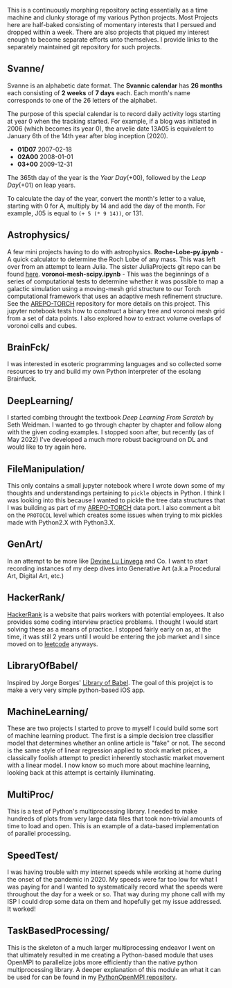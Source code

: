This is a continuously morphing repository acting essentially as a time machine and clunky storage of my various Python projects. Most Projects here are half-baked consisting of momentary interests that I persued and dropped within a week. There are also projects that piqued my interest enough to become separate efforts unto themselves. I provide links to the separately maintained git repository for such projects.

## Svanne/

Svanne is an alphabetic date format. The **Svannic calendar** has **26 months** each consisting of **2 weeks** of **7 days** each. Each month's name corresponds to one of the 26 letters of the alphabet.

The purpose of this special calendar is to record daily activity logs starting at year 0 when the tracking started. For example, if a blog was initiated in 2006 (which becomes its year 0), the arvelie date 13A05 is equivalent to January 6th of the 14th year after blog inception (2020).

* **01D07** 2007-02-18
* **02A00** 2008-01-01
* **03+00** 2009-12-31

The 365th day of the year is the *Year Day*(+00), followed by the *Leap Day*(+01) on leap years.

To calculate the day of the year, convert the month's letter to a value, starting with 0 for A, multiply by 14 and add the day of the month. For example, J05 is equal to `(+ 5 (* 9 14))`, or 131.

## Astrophysics/
A few mini projects having to do with astrophysics.
  **Roche-Lobe-py.ipynb** - A quick calculator to determine the Roch Lobe of any mass. This was left over from an attempt to learn Julia. The sister JuliaProjects git repo can be found [here](https://github.com/seanlabean/JuliaProjects).
  **voronoi-mesh-scipy.ipynb** - This was the beginnings of a series of computational tests to determine whether it was possible to map a galactic simulation using a moving-mesh grid structure to our Torch computational framework that uses an adaptive mesh refinement structure. See the [AREPO-TORCH](https://github.com/seanlabean/AREPO-TORCH) repository for more details on this project. This jupyter notebook tests how to construct a binary tree and voronoi mesh grid from a set of data points. I also explored how to extract volume overlaps of voronoi cells and cubes.

## BrainFck/
I was interested in esoteric programming languages and so collected some resources to try and build my own Python interpreter of the esolang Brainfuck.

## DeepLearning/
I started combing throught the textbook *Deep Learning From Scratch* by Seth Weidman. I wanted to go through chapter by chapter and follow along with the given coding examples. I stopped soon after, but recently (as of May 2022) I've developed a much more robust background on DL and would like to try again here.

## FileManipulation/
This only contains a small jupyter notebook where I wrote down some of my thoughts and understandings pertaining to `pickle` objects in Python. I think I was looking into this because I wanted to pickle the tree data structures that I was building as part of my [AREPO-TORCH](https://github.com/seanlabean/AREPO-TORCH) data port. I also comment a bit on the `PROTOCOL` level which creates some issues when trying to mix pickles made with Python2.X with Python3.X.

## GenArt/
In an attempt to be more like [Devine Lu Linvega](100r.co) and Co. I want to start recording instances of my deep dives into Generative Art (a.k.a Procedural Art, Digital Art, etc.)

## HackerRank/
[HackerRank](https://www.hackerrank.com/) is a website that pairs workers with potential employees. It also provides some coding interview practice problems. I thought I would start solving these as a means of practice. I stopped fairly early on as, at the time, it was still 2 years until I would be entering the job market and I since moved on to [leetcode](https://leetcode.com/) anyways.

## LibraryOfBabel/
Inspired by Jorge Borges' [Library of Babel](https://en.wikipedia.org/wiki/The_Library_of_Babel). The goal of this projejct is to make a very very simple python-based iOS app.

## MachineLearning/
These are two projects I started to prove to myself I could build some sort of machine learning product. The first is a simple decision tree classifier model that determines whether an online article is "fake" or not. The second is the same style of linear regression applied to stock market prices, a classically foolish attempt to predict inherently stochastic market movement with a linear model. I now know so much more about machine learning, looking back at this attempt is certainly illuminating.

## MultiProc/
This is a test of Python's multiprocessing library. I needed to make hundreds of plots from very large data files that took non-trivial amounts of time to load and open. This is an example of a data-based implementation of parallel processing.

## SpeedTest/
I was having trouble with my internet speeds while working at home during the onset of the pandemic in 2020. My speeds were far too low for what I was paying for and I wanted to systematically record what the speeds were throughout the day for a week or so. That way during my phone call with my ISP I could drop some data on them and hopefully get my issue addressed. It worked!

## TaskBasedProcessing/
This is the skeleton of a much larger multiprocessing endeavor I went on that ultimately resulted in me creating a Python-based module that uses OpenMPI to parallelize jobs more efficiently than the native python multiprocessing library. A deeper explanation of this module an what it can be used for can be found in my [PythonOpenMPI repository](https://github.com/seanlabean/PythonOpenMPI).